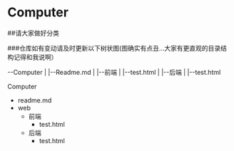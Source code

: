 # Computer


##请大家做好分类

###仓库如有变动请及时更新以下树状图(图确实有点丑...大家有更直观的目录结构记得和我说啊）

--Computer
  |
  |--Readme.md
  |
  |--前端
      |
      |--test.html
  |
  |--后端
      |
      |--test.html

Computer
- readme.md
- web
  - 前端
    - test.html
  - 后端
    - test.html
